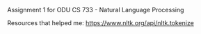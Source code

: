 Assignment 1 for ODU CS 733 - Natural Language Processing

Resources that helped me:
https://www.nltk.org/api/nltk.tokenize